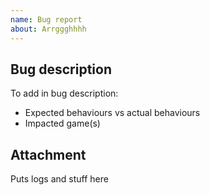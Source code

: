 ```yaml
---
name: Bug report
about: Arrggghhhh
---
```


## Bug description

To add in bug description:

- Expected behaviours vs actual behaviours
- Impacted game(s)

## Attachment

Puts logs and stuff here
